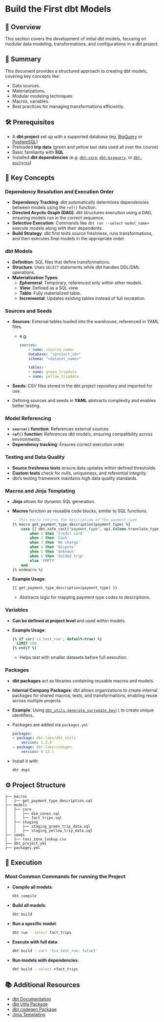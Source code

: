 # Build the First dbt Models

## 📌 Overview

This section covers the development of initial dbt models, focusing on modular data modeling, transformations, and configurations in a dbt project.

## 📖 Summary

This document provides a structured approach to creating dbt models, covering key concepts like:

- Data sources.
- Materializations.
- Modular modeling techniques.
- Macros, variables.
- Best practices for managing transformations efficiently.

## 🛠️ Prerequisites

- A **dbt project** set up with a supported database (eg. [BigQuery](https://cloud.google.com/bigquery) or [PostgreSQL](https://www.postgresql.org/))
- Preloaded **trip data** (green and yellow taxi data used all over the course)
- Basic familiarity with **SQL**
- Installed **dbt dependencies** (e.g. [`dbt-core`](https://pypi.org/project/dbt-core/), [`dbt-bigquery`](https://pypi.org/project/dbt-bigquery/), or [`dbt-postgres`](https://pypi.org/project/dbt-postgres/))

## 🔑 Key Concepts

### Dependency Resolution and Execution Order

- **Dependency Tracking**: dbt automatically determines dependencies between models using the `ref()` function.
- **Directed Acyclic Graph (DAG)**: dbt structures execution using a DAG, ensuring models run in the correct sequence.
- **Selective Execution**: Commands like `dbt run --select model_name+` execute models along with their dependents.
- **Build Strategy**: dbt first tests source freshness, runs transformations, and then executes final models in the appropriate order.

### dbt Models

- **Definition**: SQL files that define transformations.
- **Structure**: Uses `SELECT` statements while dbt handles DDL/DML operations.
- **Materialization Types**:
  - **Ephemeral**: Temporary, referenced only within other models.
  - **View**: Defined as a SQL view.
  - **Table**: Fully materialized table.
  - **Incremental**: Updates existing tables instead of full recreation.

### Sources and Seeds

- **Sources**: External tables loaded into the warehouse, referenced in YAML files.

  - e.g.

    ```yml
    sources:
        - name: <source_name>
        database: "<project_id>"
        schema: "<dataset_name>"

        tables:
        - name: green_tripdata
        - name: yellow_tripdata
    ```

- **Seeds**: CSV files stored in the dbt project repository and imported for use.
- Defining sources and seeds in **YAML** abstracts complexity and enables better testing.

### Model Referencing

- **`source()` function**: References external sources.
- **`ref()` function**: References dbt models, ensuring compatibility across environments.
- **Dependency tracking**: Ensures correct execution order.

### Testing and Data Quality

- **Source freshness tests** ensure data updates within defined thresholds.
- **Custom tests** check for nulls, uniqueness, and referential integrity.
- dbt’s testing framework maintains high data quality standards.

### Macros and Jinja Templating

- **Jinja** allows for dynamic SQL generation.
- **Macros** function as reusable code blocks, similar to SQL functions.

  ```sql
  -- This macro returns the description of the payment_type
  {% macro get_payment_type_description(payment_type) %}
      case {{ dbt.safe_cast("payment_type", api.Column.translate_type("integer")) }}
          when 1 then 'Credit card'
          when 2 then 'Cash'
          when 3 then 'No charge'
          when 4 then 'Dispute'
          when 5 then 'Unknown'
          when 6 then 'Voided trip'
          else 'EMPTY'
      end
  {% endmacro %}
  ```

- **Example Usage**:

  ```sql
  {{ get_payment_type_description(payment_type) }}
  ```

  - Abstracts logic for mapping payment type codes to descriptions.

### Variables

- **Can be defined at project level** and used within models.
- **Example Usage**:

  ```sql
  {% if var('is_test_run', default=true) %}
    LIMIT 100
  {% endif %}
  ```

  - Helps test with smaller datasets before full execution.

### Packages

- **dbt packages** act as libraries containing reusable macros and models.
- **Internal Company Packages**: dbt allows organizations to create internal packages for shared macros, tests, and transformations, enabling reuse across multiple projects.
- **Example**: Using [`dbt_utils.generate_surrogate_key()`](https://hub.getdbt.com/dbt-labs/dbt_utils/latest/) to create unique identifiers.
- Packages are added via `packages.yml`

  ```yaml
  packages:
  - package: dbt-labs/dbt_utils
      version: 1.3.0
  - package: dbt-labs/codegen
      version: 0.13.1
  ```

- Install it with:

  ```bash
  dbt deps
  ```

## ⚙️ Project Structure

```
├── macros
│   ├── get_payment_type_description.sql
├── models
│   ├── core
│   │   ├── dim_zones.sql
│   │   ├── fact_trips.sql
│   ├── staging
│   │   ├── staging_green_trip_data.sql
│   │   ├── staging_yellow_trip_data.sql
├── seeds
│   ├── taxi_zone_lookup.csv
├── dbt_project.yml
├── packages.yml
```

## 🚀 Execution

### Most Common Commands for running the Project

- **Compile all models**:

  ```sh
  dbt compile
  ```

- **Build all models**:

  ```sh
  dbt build
  ```

- **Run a specific model**:
  ```sh
  dbt run --select fact_trips
  ```
- **Execute with full data**:

  ```sh
  dbt build --vars '{is_test_run: false}'
  ```

- **Run models with dependencies**:
  ```sh
  dbt build --select +fact_trips
  ```

## 📚 Additional Resources

- [dbt Documentation](https://docs.getdbt.com/)
- [dbt Utils Package](https://hub.getdbt.com/dbt-labs/dbt_utils/latest/)
- [dbt codegen Package](https://hub.getdbt.com/dbt-labs/codegen/latest/)
- [Jinja Templating](https://jinja.palletsprojects.com/)
